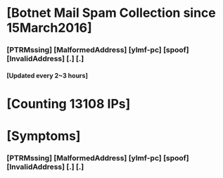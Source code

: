 # [Botnet Mail Spam Collection since 15March2016]
### [PTRMssing] [MalformedAddress] [ylmf-pc] [spoof] [InvalidAddress] [.] [.]
#### [Updated every 2~3 hours]

# [Counting 13108 IPs]

# [Symptoms] 
###   [PTRMssing] [MalformedAddress] [ylmf-pc] [spoof] [InvalidAddress] [.] [.]
